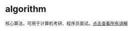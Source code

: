 # algorithm

核心算法，可用于计算机考研、程序员面试。[点击查看所有讲解](https://www.notion.so/windbio/500f0f00b38a450c9cb51fca65c9dedd)
